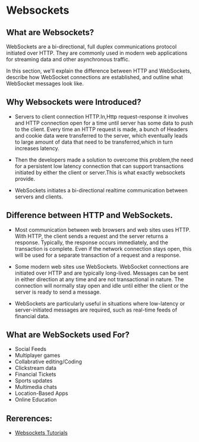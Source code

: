 # Websockets

## What are Websockets?



WebSockets are a bi-directional, full duplex communications protocol initiated over HTTP. They are commonly used in modern web applications for streaming data and other asynchronous traffic.

In this section, we'll explain the difference between HTTP and WebSockets, describe how WebSocket connections are established, and outline what WebSocket messages look like. 


## Why Websockets were Introduced?

- Servers to client connection HTTP.In,Http request-response it involves and HTTP connection open for a time until server has some data to push to the client.
Every time an HTTP request is made, a bunch of Headers and cookie data were transferred to the server, which eventually leads to large amount of data that need to be transferred,which in turn increases latency.

- Then the developers made a solution to overcome this problem,the need for a persistent low latency connection that can support transactions initiated by either the client or server.This is what exactly websockets provide.

- WebSockets initiates a bi-directional realtime communication between servers and clients.

## Difference between HTTP and WebSockets.

- Most communication between web browsers and web sites uses HTTP. With HTTP, the client sends a request and the server returns a response. Typically, the response occurs immediately, and the transaction is complete. Even if the network connection stays open, this will be used for a separate transaction of a request and a response.

- Some modern web sites use WebSockets. WebSocket connections are initiated over HTTP and are typically long-lived. Messages can be sent in either direction at any time and are not transactional in nature. The connection will normally stay open and idle until either the client or the server is ready to send a message.

- WebSockets are particularly useful in situations where low-latency or server-initiated messages are required, such as real-time feeds of financial data. 

## What are WebSockets used For?

- Social Feeds
- Multiplayer games
- Collabrative editing/Coding
- Clickstream data
- Financial Tickets
- Sports updates
- Multimedia chats
- Location-Based Apps
- Online Education



## Rererences:

- [Websockets Tutorials](https://blog.teamtreehouse.com/an-introduction-to-websockets)

